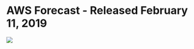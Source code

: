 # AWS Forecast - Released February 11, 2019

<img src=https://github.com/RubensZimbres/Repo-2019/blob/master/AWS-Forecast/aws_forecast_pic.JPG>
